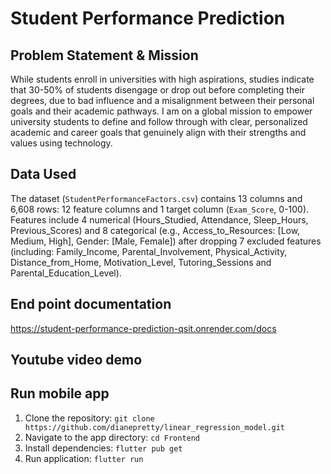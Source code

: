 # Student Performance Prediction

## Problem Statement & Mission
While students enroll in universities with high aspirations, studies indicate that 30-50% of students disengage or drop out before completing their degrees, due to bad influence and a misalignment between their personal goals and their academic pathways. I am on a global mission to empower university students to define and follow through with clear, personalized academic and career goals that genuinely align with their strengths and values using technology.

## Data Used
The dataset (`StudentPerformanceFactors.csv`) contains 13 columns and 6,608 rows: 12 feature columns and 1 target column (`Exam_Score`, 0-100). Features include 4 numerical (Hours_Studied, Attendance, Sleep_Hours, Previous_Scores) and 8 categorical (e.g., Access_to_Resources: [Low, Medium, High], Gender: [Male, Female]) after dropping 7 excluded features (including: Family_Income, Parental_Involvement, Physical_Activity, Distance_from_Home, Motivation_Level, Tutoring_Sessions and Parental_Education_Level). 

## End point documentation
https://student-performance-prediction-qsit.onrender.com/docs

## Youtube video demo


## Run mobile app

1. Clone the repository: `git clone https://github.com/dianepretty/linear_regression_model.git`
2. Navigate to the app directory: `cd Frontend`
3. Install dependencies: `flutter pub get`
4. Run application: `flutter run`
